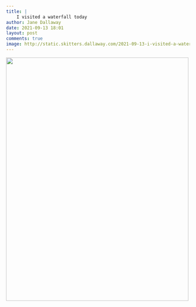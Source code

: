 ```yaml
---
title: |
    I visited a waterfall today
author: Jane Dallaway
date: 2021-09-13 18:01
layout: post
comments: true
image: http://static.skitters.dallaway.com/2021-09-13-i-visited-a-waterfall-today-fullsize-0.jpeg
---
```




<a href="http://static.skitters.dallaway.com/2021-09-13-i-visited-a-waterfall-today-fullsize-0.jpeg"><img src="http://static.skitters.dallaway.com/2021-09-13-i-visited-a-waterfall-today-thumb-0.jpeg" width="500" height="667"></a>

